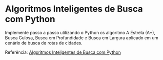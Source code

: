 #  Algoritmos Inteligentes de Busca com Python

Implemente passo a passo utilizando o Python os algoritmo A Estrela (A*), Busca Gulosa, Busca em Profundidade e Busca em Largura aplicado em um cenário de busca de rotas de cidades.

Referência: [Algoritmos Inteligentes de Busca com Python](https://iaexpert.academy/courses/algoritmos-inteligentes-busca-python/)
